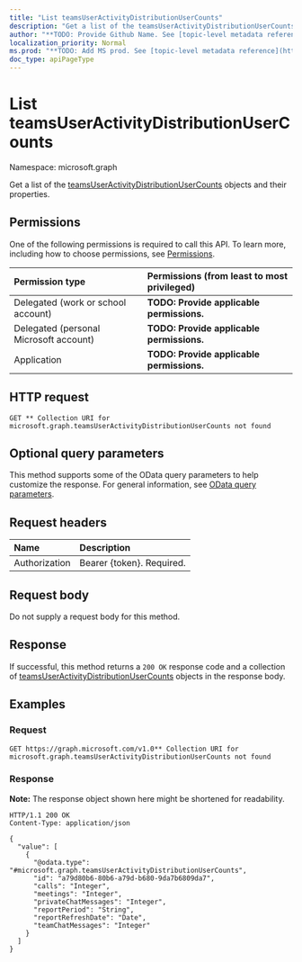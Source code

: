 ```yaml
---
title: "List teamsUserActivityDistributionUserCounts"
description: "Get a list of the teamsUserActivityDistributionUserCounts objects and their properties."
author: "**TODO: Provide Github Name. See [topic-level metadata reference](https://msgo.azurewebsites.net/add/document/guidelines/metadata.html#topic-level-metadata)**"
localization_priority: Normal
ms.prod: "**TODO: Add MS prod. See [topic-level metadata reference](https://msgo.azurewebsites.net/add/document/guidelines/metadata.html#topic-level-metadata)**"
doc_type: apiPageType
---
```


# List teamsUserActivityDistributionUserCounts
Namespace: microsoft.graph



Get a list of the [teamsUserActivityDistributionUserCounts](../resources/teamsuseractivitydistributionusercounts.md) objects and their properties.

## Permissions
One of the following permissions is required to call this API. To learn more, including how to choose permissions, see [Permissions](/graph/permissions-reference).

|Permission type|Permissions (from least to most privileged)|
|:---|:---|
|Delegated (work or school account)|**TODO: Provide applicable permissions.**|
|Delegated (personal Microsoft account)|**TODO: Provide applicable permissions.**|
|Application|**TODO: Provide applicable permissions.**|

## HTTP request

<!-- {
  "blockType": "ignored"
}
-->
``` http
GET ** Collection URI for microsoft.graph.teamsUserActivityDistributionUserCounts not found
```

## Optional query parameters
This method supports some of the OData query parameters to help customize the response. For general information, see [OData query parameters](/graph/query-parameters).

## Request headers
|Name|Description|
|:---|:---|
|Authorization|Bearer {token}. Required.|

## Request body
Do not supply a request body for this method.

## Response

If successful, this method returns a `200 OK` response code and a collection of [teamsUserActivityDistributionUserCounts](../resources/teamsuseractivitydistributionusercounts.md) objects in the response body.

## Examples

### Request
<!-- {
  "blockType": "request",
  "name": "list_teamsuseractivitydistributionusercounts"
}
-->
``` http
GET https://graph.microsoft.com/v1.0** Collection URI for microsoft.graph.teamsUserActivityDistributionUserCounts not found
```


### Response
**Note:** The response object shown here might be shortened for readability.
<!-- {
  "blockType": "response",
  "truncated": true,
  "@odata.type": "Collection(microsoft.graph.teamsUserActivityDistributionUserCounts)"
}
-->
``` http
HTTP/1.1 200 OK
Content-Type: application/json

{
  "value": [
    {
      "@odata.type": "#microsoft.graph.teamsUserActivityDistributionUserCounts",
      "id": "a79d80b6-80b6-a79d-b680-9da7b6809da7",
      "calls": "Integer",
      "meetings": "Integer",
      "privateChatMessages": "Integer",
      "reportPeriod": "String",
      "reportRefreshDate": "Date",
      "teamChatMessages": "Integer"
    }
  ]
}
```

